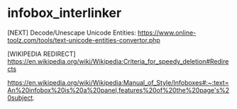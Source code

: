 # infobox_interlinker

[NEXT] Decode/Unescape Unicode Entities: https://www.online-toolz.com/tools/text-unicode-entities-convertor.php

[WIKIPEDIA REDIRECT] https://en.wikipedia.org/wiki/Wikipedia:Criteria_for_speedy_deletion#Redirects

https://en.wikipedia.org/wiki/Wikipedia:Manual_of_Style/Infoboxes#:~:text=An%20infobox%20is%20a%20panel,features%20of%20the%20page's%20subject.
